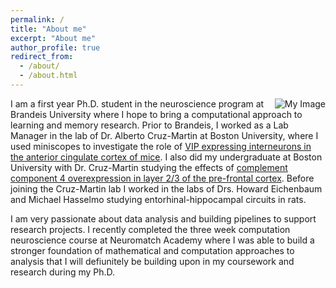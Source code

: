 ```yaml
---
permalink: /
title: "About me"
excerpt: "About me"
author_profile: true
redirect_from: 
  - /about/
  - /about.html
---
```


<img align="right" src="/files/msCam2.gif" alt="My Image">

I am a first year Ph.D. student in the neuroscience program at Brandeis University where I hope to bring a computational approach to learning and memory research. Prior to Brandeis, I worked as a Lab Manager in the lab of Dr. Alberto Cruz-Martin at Boston University, where I used miniscopes to investigate the role of [VIP expressing interneurons in the anterior cingulate cortex of mice](https://www.nature.com/articles/s41380-022-01485-y.epdf?sharing_token=Euvda72VoJvRPrpnFSwmJNRgN0jAjWel9jnR3ZoTv0NaaIX09HuirwnoUHZqeNiLsO3dxSbdN7Q6PcOmGQ5asFW3BeV13coBlOsInsV9x8rlElM14B25K3SKgc-UQQ3BO4eRuJzu5m2s_sJwiJJwNA8RTrtH1hePFdwY_RnCMDc%3D). I also did my undergraduate at Boston University with Dr. Cruz-Martin studying the effects of [complement component 4 overexpression in layer 2/3 of the pre-frontal cortex](https://journals.plos.org/plosbiology/article?id=10.1371/journal.pbio.3000604). Before joining the Cruz-Martin lab I worked in the labs of Drs. Howard Eichenbaum and Michael Hasselmo studying entorhinal-hippocampal circuits in rats. 

I am very passionate about data analysis and building pipelines to support research projects. I recently completed the three week computation neuroscience course at Neuromatch Academy where I was able to build a stronger foundation of mathematical and computation approaches to analysis that I will defiunitely be building upon in my coursework and research during my Ph.D.
